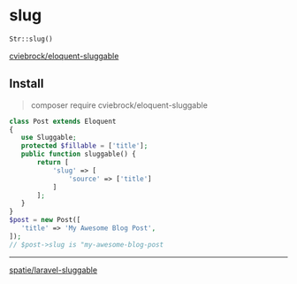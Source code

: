 # slug
```php
Str::slug()
```

[cviebrock/eloquent-sluggable](https://github.com/cviebrock/eloquent-sluggable)
## Install
> composer require cviebrock/eloquent-sluggable

```php
class Post extends Eloquent
{
   use Sluggable;
   protected $fillable = ['title'];
   public function sluggable() {
       return [
           'slug' => [
               'source' => ['title']
           ]
       ];
   }
}
$post = new Post([
   'title' => 'My Awesome Blog Post',
]);
// $post->slug is "my-awesome-blog-post
```

___
[spatie/laravel-sluggable](https://packagist.org/packages/spatie/laravel-sluggable)

